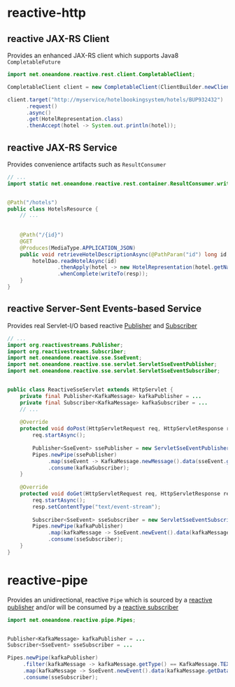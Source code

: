 # reactive-http

## reactive JAX-RS Client
Provides an enhanced JAX-RS client which supports Java8 `CompletableFuture` 

``` java
import net.oneandone.reactive.rest.client.CompletableClient;

CompletableClient client = new CompletableClient(ClientBuilder.newClient());

client.target("http://myservice/hotelbookingsystem/hotels/BUP932432")
      .request()
	  .async()
      .get(HotelRepresentation.class)
      .thenAccept(hotel -> System.out.println(hotel));
```


## reactive JAX-RS Service
Provides convenience artifacts such as `ResultConsumer`

``` java
// ...
import static net.oneandone.reactive.rest.container.ResultConsumer.writeTo;


@Path("/hotels")
public class HotelsResource {
    // ...    
    
    
    @Path("/{id}")
    @GET
    @Produces(MediaType.APPLICATION_JSON)
    public void retrieveHotelDescriptionAsync(@PathParam("id") long id, @Suspended AsyncResponse resp) {
        hotelDao.readHotelAsync(id)
                .thenApply(hotel -> new HotelRepresentation(hotel.getName(), hotel.getDescription()))
                .whenComplete(writeTo(resp));
    }
}
```


## reactive Server-Sent Events-based Service
Provides real Servlet-I/O based reactive [Publisher](http://www.reactive-streams.org)  and [Subscriber](http://www.reactive-streams.org) 

``` java
// ...    
import org.reactivestreams.Publisher;
import org.reactivestreams.Subscriber;
import net.oneandone.reactive.sse.SseEvent;
import net.oneandone.reactive.sse.servlet.ServletSseEventPublisher;
import net.oneandone.reactive.sse.servlet.ServletSseEventSubscriber;


public class ReactiveSseServlet extends HttpServlet {
    private final Publisher<KafkaMessage> kafkaPublisher = ...
	private final Subscriber<KafkaMessage> kafkaSubscriber = ... 
    // ...    
    
    @Override
    protected void doPost(HttpServletRequest req, HttpServletResponse resp) throws ServletException, IOException {
        req.startAsync();
         
        Publisher<SseEvent> ssePublisher = new ServletSseEventPublisher(req.getInputStream());
        Pipes.newPipe(ssePublisher)
             .map(sseEvent -> KafkaMessage.newMessage().data(sseEvent.getData()))
             .consume(kafkaSubscriber);
    }
    
    @Override
    protected void doGet(HttpServletRequest req, HttpServletResponse resp) throws ServletException, IOException {
        req.startAsync();
        resp.setContentType("text/event-stream");
        
        Subscriber<SseEvent> sseSubscriber = new ServletSseEventSubscriber(resp.getOutputStream());
        Pipes.newPipe(kafkaPublisher)
             .map(kafkaMessage -> SseEvent.newEvent().data(kafkaMessage.getData()))
             .consume(sseSubscriber);
    }
}
```



# reactive-pipe
Provides an unidirectional, reactive `Pipe` which is sourced by a [reactive publisher](http://www.reactive-streams.org) and/or will be consumed by a [reactive subscriber](http://www.reactive-streams.org)

``` java
import net.oneandone.reactive.pipe.Pipes;


Publisher<KafkaMessage> kafkaPublisher = ...
Subscriber<SseEvent> sseSubscriber = ...

Pipes.newPipe(kafkaPublisher)
     .filter(kafkaMessage -> kafkaMessage.getType() == KafkaMessage.TEXT)
     .map(kafkaMessage -> SseEvent.newEvent().data(kafkaMessage.getData()))
	 .consume(sseSubscriber);
```
